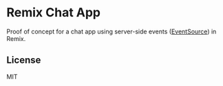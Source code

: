 # Remix Chat App

Proof of concept for a chat app using server-side events ([EventSource](https://mdn.io/eventsource)) in Remix.

## License

MIT
